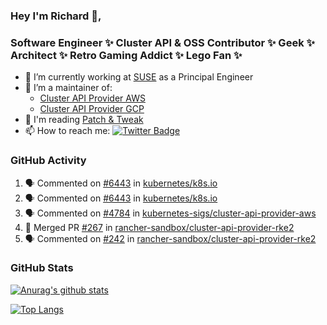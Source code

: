 ### Hey I'm Richard 👋, 

<h3 align="left">Software Engineer ✨ Cluster API & OSS Contributor ✨ Geek ✨ Architect ✨ Retro Gaming Addict ✨ Lego Fan ✨</h3>

- 🔭 I’m currently working at [SUSE](https://www.suse.com/) as a Principal Engineer
- 👯 I’m a maintainer of:
  -  [Cluster API Provider AWS](https://github.com/kubernetes-sigs/cluster-api-provider-aws)
  -  [Cluster API Provider GCP](https://github.com/kubernetes-sigs/cluster-api-provider-gcp)
- 💬 I'm reading [Patch & Tweak](https://bjooks.com/products/patch-tweak-exploring-modular-synthesis)
- 📫 How to reach me: [![Twitter Badge](https://img.shields.io/badge/-@fruit_case-00acee?style=flat&logo=Twitter&logoColor=white)](https://twitter.com/intent/follow?screen_name=fruit_case "Follow on Twitter")

### GitHub Activity 

<!--START_SECTION:activity-->
1. 🗣 Commented on [#6443](https://github.com/kubernetes/k8s.io/pull/6443#issuecomment-1952948126) in [kubernetes/k8s.io](https://github.com/kubernetes/k8s.io)
2. 🗣 Commented on [#6443](https://github.com/kubernetes/k8s.io/pull/6443#issuecomment-1952947802) in [kubernetes/k8s.io](https://github.com/kubernetes/k8s.io)
3. 🗣 Commented on [#4784](https://github.com/kubernetes-sigs/cluster-api-provider-aws/issues/4784#issuecomment-1952933974) in [kubernetes-sigs/cluster-api-provider-aws](https://github.com/kubernetes-sigs/cluster-api-provider-aws)
4. 🎉 Merged PR [#267](https://github.com/rancher-sandbox/cluster-api-provider-rke2/pull/267) in [rancher-sandbox/cluster-api-provider-rke2](https://github.com/rancher-sandbox/cluster-api-provider-rke2)
5. 🗣 Commented on [#242](https://github.com/rancher-sandbox/cluster-api-provider-rke2/issues/242#issuecomment-1952194522) in [rancher-sandbox/cluster-api-provider-rke2](https://github.com/rancher-sandbox/cluster-api-provider-rke2)
<!--END_SECTION:activity-->

### GitHub Stats

[![Anurag's github stats](https://github-readme-stats.vercel.app/api?username=richardcase&count_private=true&show_icons=true)](https://github.com/anuraghazra/github-readme-stats)

[![Top Langs](https://github-readme-stats.vercel.app/api/top-langs/?username=richardcase&hide=html&layout=compact)](https://github.com/anuraghazra/github-readme-stats)
